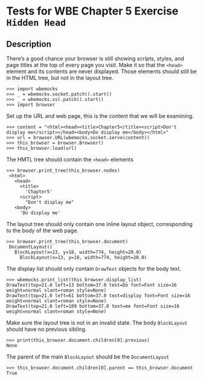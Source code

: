 Tests for WBE Chapter 5 Exercise `Hidden Head`
=======================

Description
-----------

There’s a good chance your browser is still showing scripts, styles, and page 
  titles at the top of every page you visit. 
Make it so that the `<head>` element and its contents are never displayed. 
Those elements should still be in the HTML tree, but not in the layout tree.

    >>> import wbemocks
    >>> _ = wbemocks.socket.patch().start()
    >>> _ = wbemocks.ssl.patch().start()
    >>> import browser

Set up the URL and web page, this is the content that we will be examining.

    >>> content = "<html><head><title>Chapter5</title><script>Don't display me</script></head><body>Do display me</body></html>"
    >>> url = browser.URL(wbemocks.socket.serve(content))
    >>> this_browser = browser.Browser()
    >>> this_browser.load(url)

The HMTL tree should contain the `<head>` elements

    >>> browser.print_tree(this_browser.nodes)
     <html>
       <head>
         <title>
           'Chapter5'
         <script>
           "Don't display me"
       <body>
         'Do display me'

The layout tree should only contain one inline layout object, corresponding to
  the body of the web page.
         
    >>> browser.print_tree(this_browser.document)
     DocumentLayout()
       BlockLayout(x=13, y=18, width=774, height=20.0)
         BlockLayout(x=13, y=18, width=774, height=20.0)
  
The display list should only contain `DrawText` objects for the body text.
  
    >>> wbemocks.print_list(this_browser.display_list)
    DrawText(top=21.0 left=13 bottom=37.0 text=Do font=Font size=16 weight=normal slant=roman style=None)
    DrawText(top=21.0 left=61 bottom=37.0 text=display font=Font size=16 weight=normal slant=roman style=None)
    DrawText(top=21.0 left=189 bottom=37.0 text=me font=Font size=16 weight=normal slant=roman style=None)


Make sure the layout tree is not in an invalid state.
The body `BlockLayout` should have no previous sibling.

    >>> print(this_browser.document.children[0].previous)
    None

The parent of the main `BlockLayout` should be the `DocumentLayout`

    >>> this_browser.document.children[0].parent == this_browser.document
    True
    

